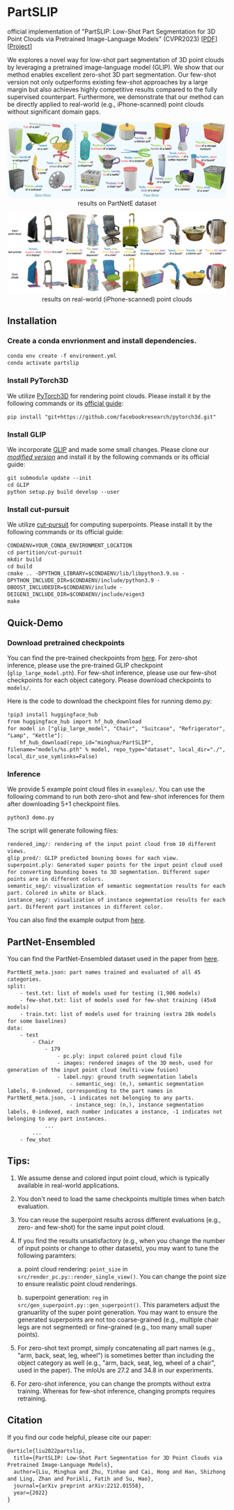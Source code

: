 # PartSLIP
official implementation of "PartSLIP: Low-Shot Part Segmentation for 3D Point Clouds via Pretrained Image-Language Models" (CVPR2023) [[PDF](https://arxiv.org/pdf/2212.01558.pdf)] [[Project](https://colin97.github.io/PartSLIP_page/)]

We explores a novel way for low-shot part segmentation of 3D point clouds by leveraging a pretrained image-language model (GLIP). We show that our method enables excellent zero-shot 3D part segmentation. Our few-shot version not only outperforms existing few-shot approaches by a large margin but also achieves highly competitive results compared to the fully supervised counterpart. Furthermore, we demonstrate that our method can be directly applied to real-world (e.g., iPhone-scanned) point clouds without significant domain gaps.


<p align="center">
<img src="fig/teaser.png" alt="teaser">
results on PartNetE dataset
</p>

<p align="center">
<img src="fig/real_pc.png" alt="real_pc">
results on real-world (iPhone-scanned) point clouds
</p>


## Installation

### Create a conda envrionment and install dependencies.
```
conda env create -f environment.yml
conda activate partslip
```
### Install PyTorch3D

We utilize [PyTorch3D](https://github.com/facebookresearch/pytorch3d) for rendering point clouds. Please install it by the following commands or its [official guide](https://github.com/facebookresearch/pytorch3d/blob/main/INSTALL.md):
```
pip install "git+https://github.com/facebookresearch/pytorch3d.git"
```

### Install GLIP
We incorporate [GLIP](https://github.com/microsoft/GLIP) and made some small changes. Please clone our [*modified version*](https://github.com/Colin97/GLIP) and install it by the following commands or its official guide:
```
git submodule update --init
cd GLIP
python setup.py build develop --user
```

### Install cut-pursuit
We utilize [cut-pursuit](https://github.com/loicland/superpoint_graph) for computing superpoints. Please install it by the following commands or its official guide:
```
CONDAENV=YOUR_CONDA_ENVIRONMENT_LOCATION
cd partition/cut-pursuit
mkdir build
cd build
cmake .. -DPYTHON_LIBRARY=$CONDAENV/lib/libpython3.9.so -DPYTHON_INCLUDE_DIR=$CONDAENV/include/python3.9 -DBOOST_INCLUDEDIR=$CONDAENV/include -DEIGEN3_INCLUDE_DIR=$CONDAENV/include/eigen3
make
```

## Quick-Demo
### Download pretrained checkpoints
You can find the pre-trained checkpoints from [here](https://huggingface.co/datasets/minghua/PartSLIP/tree/main/models).
For zero-shot inference, please use the pre-trained GLIP checkpoint (`glip_large_model.pth`). For few-shot inference, please use our few-shot checkpoints for each object category. Please download checkpoints to `models/`.

Here is the code to download the checkpoint files for running demo.py:
```
!pip3 install huggingface_hub
from huggingface_hub import hf_hub_download
for model in ["glip_large_model", "Chair", "Suitcase", "Refrigerator", "Lamp", "Kettle"]:
    hf_hub_download(repo_id="minghua/PartSLIP", filename="models/%s.pth" % model, repo_type="dataset", local_dir="./", local_dir_use_symlinks=False)
```

### Inference
We provide 5 example point cloud files in `examples/`. You can use the following command to run both zero-shot and few-shot inferences for them after downloading 5+1 checkpoint files.
```
python3 demo.py
```
The script will generate following files:
```
rendered_img/: rendering of the input point cloud from 10 different views.
glip_pred/: GLIP predicted bouning boxes for each view.
superpoint.ply: Generated super points for the input point cloud used for converting bounding boxes to 3D segmentation. Different super points are in different colors.
semantic_seg/: visualization of semantic segmentation results for each part. Colored in white or black.
instance_seg/: visualization of instance segmentation results for each part. Different part instances in different color.
```
You can also find the example output from [here](https://huggingface.co/datasets/minghua/PartSLIP/tree/main/).

## PartNet-Ensembled
You can find the PartNet-Ensembled dataset used in the paper from [here](https://huggingface.co/datasets/minghua/PartSLIP/tree/main/).
```
PartNetE_meta.json: part names trained and evaluated of all 45 categories.
split: 
    - test.txt: list of models used for testing (1,906 models)
    - few-shot.txt: list of models used for few-shot training (45x8 models)
    - train.txt: list of models used for training (extra 28k models for some baselines)
data:
    - test
        - Chair
            - 179
                - pc.ply: input colored point cloud file
                - images: rendered images of the 3D mesh, used for generation of the input point cloud (multi-view fusion)
                - label.npy: ground truth segmentation labels
                    - semantic_seg: (n,), semantic segmentation labels, 0-indexed, corresponding to the part names in PartNetE_meta.json, -1 indicates not belonging to any parts.
                    - instance_seg: (n,), instance segmentation labels, 0-indexed, each number indicates a instance, -1 indicates not belonging to any part instances.
            ...
        ...
    - few_shot
```

## Tips:
1. We assume dense and colored input point cloud, which is typically available in real-world applications.
2. You don't need to load the same checkpoints multiple times when batch evaluation.
3. You can reuse the superpoint results across different evaluations (e.g., zero- and few-shot) for the same input point cloud.
4. If you find the results unsatisfactory (e.g., when you change the number of input points or change to other datasets), you may want to tune the following paramters:

    a. point cloud rendering: `point_size` in `src/render_pc.py::render_single_view()`. You can change the point size to ensure realistic point cloud renderings.

    b. superpoint generation: `reg` in `src/gen_superpoint.py::gen_superpoint()`. This parameters adjust the granuarlity of the super point generation. You may want to ensure the generated superpoints are not too coarse-grained (e.g., multiple chair legs are not segmented) or fine-grained (e.g., too many small super points).

5.  For zero-shot text prompt, simply concatenating all part names (e.g., "arm, back, seat, leg, wheel") is sometimes better than including the object category as well (e.g., "arm, back, seat, leg, wheel of a chair", used in the paper). The mIoUs are 27.2 and 34.8 in our experiments.
6.  For zero-shot inference, you can change the prompts without extra training. Whereas for few-shot inference, changing prompts requires retraining.
 
## Citation

If you find our code helpful, please cite our paper:

```
@article{liu2022partslip,
  title={PartSLIP: Low-Shot Part Segmentation for 3D Point Clouds via Pretrained Image-Language Models},
  author={Liu, Minghua and Zhu, Yinhao and Cai, Hong and Han, Shizhong and Ling, Zhan and Porikli, Fatih and Su, Hao},
  journal={arXiv preprint arXiv:2212.01558},
  year={2022}
}
```
